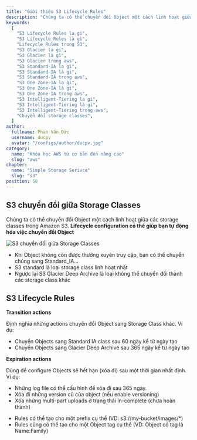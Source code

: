 ```yaml
---
title: "Giới thiệu S3 Lifecycle Rules"
description: "Chúng ta có thể chuyển đổi Object một cách linh hoạt giữa các storage classes trong Amazon S3. Lifecycle configuration có thể giúp bạn tự động hóa việc chuyển đổi Object"
keywords:
  [
    "S3 Lifecycle Rules la gi",
    "S3 Lifecycle Rules là gì",
    "Lifecycle Rules trong S3",
    "S3 Glacier la gi",
    "S3 Glacier là gì",
    "S3 Glacier trong aws",
    "S3 Standard-IA la gi",
    "S3 Standard-IA là gì",
    "S3 Standard-IA trong aws",
    "S3 One Zone-IA la gi",
    "S3 One Zone-IA là gì",
    "S3 One Zone-IA trong aws",
    "S3 Intelligent-Tiering la gi",
    "S3 Intelligent-Tiering là gì",
    "S3 Intelligent-Tiering trong aws",
    "Chuyển đổi storage classes",
  ]
author:
  fullname: Phan Văn Đức
  username: ducpv
  avatar: "/configs/author/ducpv.jpg"
category:
  name: "Khóa học AWS từ cơ bản đến nâng cao"
  slug: "aws"
chapter:
  name: "Simple Storage Serivce"
  slug: "s3"
position: 58
---
```


## S3 chuyển đổi giữa Storage Classes

Chúng ta có thể chuyển đổi Object một cách linh hoạt giữa các storage classes trong Amazon S3. **Lifecycle configuration có thể giúp bạn tự động hóa việc chuyển đổi Object**

![S3 chuyển đổi giữa Storage Classes
](https://docs.aws.amazon.com/AmazonS3/latest/userguide/images/lifecycle-transitions-v3.png)

- Khi Object không còn được thường xuyên truy cập, bạn có thể chuyển chúng sang Standard_IA...
- S3 standard là loại storage class linh hoạt nhất
- Ngược lại S3 Glacier Deep Archive là loại không thể chuyển đổi thành các storage class khác

## S3 Lifecycle Rules

**Transition actions**

Định nghĩa những actions chuyển đổi Object sang Storage Class khác. Ví dụ:

- Chuyển Objects sang Standard IA class sau 60 ngày kể từ ngày tạo
- Chuyển Objects sang Glacier Deep Archive sau 365 ngày kể từ ngày tạo

**Expiration actions**

Dùng để configure Objects sẽ hết hạn (xóa đi) sau một thời gian nhất định. Ví dụ:

- Những log file có thể cấu hình để xóa đi sau 365 ngày.
- Xóa đi những version cũ của object (nếu enable versioning)
- Xóa những multi-part uploads ở trạng thái in-complete (chưa hoàn thành)

<content-info>
<ul>
<li>Rules có thể tạo cho một prefix cụ thể (VD: s3://my-bucket/images/*)</li>
  <li>Rules cũng có thể tạo cho một Object tag cụ thể (VD: Object có tag là Name:Family)</li>
</ul>
</content-info>
